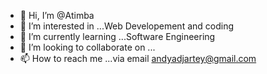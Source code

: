 - 👋 Hi, I’m @Atimba
- 👀 I’m interested in ...Web Developement and coding
- 🌱 I’m currently learning ...Software Engineering
- 💞️ I’m looking to collaborate on ...
- 📫 How to reach me ...via email andyadjartey@gmail.com

<!---
Atimba/Atimba is a ✨ special ✨ repository because its `README.md` (this file) appears on your GitHub profile.
You can click the Preview link to take a look at your changes.
--->

